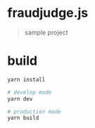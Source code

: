 # fraudjudge.js

> sample project

# build

```sh
yarn install

# develop mode
yarn dev

# production mode
yarn build
```